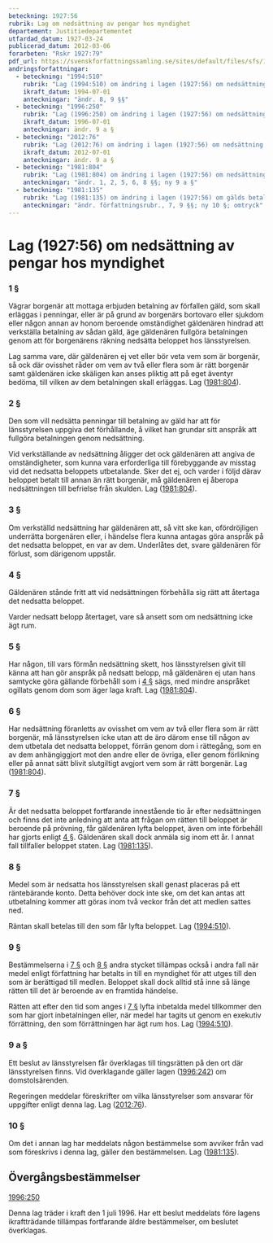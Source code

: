 ```yaml
---
beteckning: 1927:56
rubrik: Lag om nedsättning av pengar hos myndighet
departement: Justitiedepartementet
utfardad_datum: 1927-03-24
publicerad_datum: 2012-03-06
forarbeten: "Rskr 1927:79"
pdf_url: https://svenskforfattningssamling.se/sites/default/files/sfs/1927-03/SFS1927-56.pdf
andringsforfattningar:
  - beteckning: "1994:510"
    rubrik: "Lag (1994:510) om ändring i lagen (1927:56) om nedsättning av pengar hos myndighet"
    ikraft_datum: 1994-07-01
    anteckningar: "ändr. 8, 9 §§"
  - beteckning: "1996:250"
    rubrik: "Lag (1996:250) om ändring i lagen (1927:56) om nedsättning av pengar hos myndighet"
    ikraft_datum: 1996-07-01
    anteckningar: ändr. 9 a §
  - beteckning: "2012:76"
    rubrik: "Lag (2012:76) om ändring i lagen (1927:56) om nedsättning av pengar hos myndighet"
    ikraft_datum: 2012-07-01
    anteckningar: ändr. 9 a §
  - beteckning: "1981:804"
    rubrik: "Lag (1981:804) om ändring i lagen (1927:56) om nedsättning av pengar hos myndighet"
    anteckningar: "ändr. 1, 2, 5, 6, 8 §§; ny 9 a §"
  - beteckning: "1981:135"
    rubrik: "Lag (1981:135) om ändring i lagen (1927:56) om gälds betalning genom penningars nedsättande i allmänt förvar"
    anteckningar: "ändr. författningsrubr., 7, 9 §§; ny 10 §; omtryck"
---
```


# Lag (1927:56) om nedsättning av pengar hos myndighet

### 1 §

Vägrar borgenär att mottaga erbjuden betalning av förfallen gäld, som skall erläggas i penningar, eller är på grund av borgenärs bortovaro eller sjukdom eller någon annan av honom beroende omständighet gäldenären hindrad att verkställa betalning av sådan gäld, äge gäldenären fullgöra betalningen genom att för borgenärens räkning nedsätta beloppet hos länsstyrelsen.

Lag samma vare, där gäldenären ej vet eller bör veta vem som är borgenär, så ock där ovisshet råder om vem av två eller flera som är rätt borgenär samt gäldenären icke skäligen kan anses pliktig att på eget äventyr bedöma, till vilken av dem betalningen skall erläggas. Lag ([1981:804](https://selex.se/eli/sfs/1981/804)).

### 2 §

Den som vill nedsätta penningar till betalning av gäld har att för länsstyrelsen uppgiva det förhållande, å vilket han grundar sitt anspråk att fullgöra betalningen genom nedsättning.

Vid verkställande av nedsättning åligger det ock gäldenären att angiva de omständigheter, som kunna vara erforderliga till förebyggande av misstag vid det nedsatta beloppets utbetalande. Sker det ej, och varder i följd därav beloppet betalt till annan än rätt borgenär, må gäldenären ej åberopa nedsättningen till befrielse från skulden. Lag ([1981:804](https://selex.se/eli/sfs/1981/804)).

### 3 §

Om verkställd nedsättning har gäldenären att, så vitt ske kan, ofördröjligen underrätta borgenären eller, i händelse flera kunna antagas göra anspråk på det nedsatta beloppet, en var av dem. Underlåtes det, svare gäldenären för förlust, som därigenom uppstår.

### 4 §

Gäldenären stånde fritt att vid nedsättningen förbehålla sig rätt att återtaga det nedsatta beloppet.

Varder nedsatt belopp återtaget, vare så ansett som om nedsättning icke ägt rum.

### 5 §

Har någon, till vars förmån nedsättning skett, hos länsstyrelsen givit till känna att han gör anspråk på nedsatt belopp, må gäldenären ej utan hans samtycke göra gällande förbehåll som i [4 §](#4) sägs, med mindre anspråket ogillats genom dom som äger laga kraft. Lag ([1981:804](https://selex.se/eli/sfs/1981/804)).

### 6 §

Har nedsättning föranletts av ovisshet om vem av två eller flera som är rätt borgenär, må länsstyrelsen icke utan att de äro därom ense till någon av dem utbetala det nedsatta beloppet, förrän genom dom i rättegång, som en av dem anhängiggjort mot den andre eller de övriga, eller genom förlikning eller på annat sätt blivit slutgiltigt avgjort vem som är rätt borgenär. Lag ([1981:804](https://selex.se/eli/sfs/1981/804)).

### 7 §

Är det nedsatta beloppet fortfarande innestående tio år efter nedsättningen och finns det inte anledning att anta att frågan om rätten till beloppet är beroende på prövning, får gäldenären lyfta beloppet, även om inte förbehåll har gjorts enligt [4 §](#4). Gäldenären skall dock anmäla sig inom ett år. I annat fall tillfaller beloppet staten. Lag ([1981:135](https://selex.se/eli/sfs/1981/135)).

### 8 §

Medel som är nedsatta hos länsstyrelsen skall genast placeras på ett räntebärande konto. Detta behöver dock inte ske, om det kan antas att utbetalning kommer att göras inom två veckor från det att medlen sattes ned.

Räntan skall betelas till den som får lyfta beloppet. Lag ([1994:510](https://selex.se/eli/sfs/1994/510)).

### 9 §

Bestämmelserna i [7 §](#7) och [8 §](#8) andra stycket tillämpas också i andra fall när medel enligt författning har betalts in till en myndighet för att utges till den som är berättigad till medlen. Beloppet skall dock alltid stå inne så länge rätten till det är beroende av en framtida händelse.

Rätten att efter den tid som anges i [7 §](#7) lyfta inbetalda medel tillkommer den som har gjort inbetalningen eller, när medel har tagits ut genom en exekutiv förrättning, den som förrättningen har ägt rum hos. Lag ([1994:510](https://selex.se/eli/sfs/1994/510)).

### 9 a §

Ett beslut av länsstyrelsen får överklagas till tingsrätten på den ort där länsstyrelsen finns. Vid överklagande gäller lagen ([1996:242](https://selex.se/eli/sfs/1996/242)) om domstolsärenden.

Regeringen meddelar föreskrifter om vilka länsstyrelser som ansvarar för uppgifter enligt denna lag. Lag ([2012:76](https://selex.se/eli/sfs/2012/76)).

### 10 §

Om det i annan lag har meddelats någon bestämmelse som avviker från vad som föreskrivs i denna lag, gäller den bestämmelsen. Lag ([1981:135](https://selex.se/eli/sfs/1981/135)).

## Övergångsbestämmelser

[1996:250](https://selex.se/eli/sfs/1996/250)

Denna lag träder i kraft den 1 juli 1996. Har ett beslut meddelats före lagens ikraftträdande tillämpas fortfarande äldre bestämmelser, om beslutet överklagas.